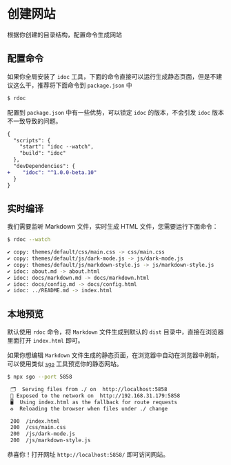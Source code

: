 创建网站
===

根据你创建的目录结构，配置命令生成网站

## 配置命令

如果你全局安装了 `idoc` 工具，下面的命令直接可以运行生成静态页面，但是不建议这么干，推荐将下面命令到 `package.json` 中

```bash
$ rdoc
```

配置到 `package.json` 中有一些优势，可以锁定 `idoc` 的版本，不会引发 `idoc` 版本不一致导致的问题。

```diff
{
  "scripts": {
    "start": "idoc --watch",
    "build": "idoc"
  },
  "devDependencies": {
+    "idoc": "^1.0.0-beta.10"
  }
}
```

## 实时编译

我们需要监听 Markdown 文件，实时生成 HTML 文件，您需要运行下面命令：

```bash
$ rdoc --watch

✔ copy: themes/default/css/main.css -> css/main.css
✔ copy: themes/default/js/dark-mode.js -> js/dark-mode.js
✔ copy: themes/default/js/markdown-style.js -> js/markdown-style.js
✔ idoc: about.md -> about.html
✔ idoc: docs/markdown.md -> docs/markdown.html
✔ idoc: docs/config.md -> docs/config.html
✔ idoc: ../README.md -> index.html
```

## 本地预览

默认使用 `rdoc` 命令，将 `Markdown` 文件生成到默认的 `dist` 目录中，直接在浏览器里面打开 `index.html` 即可。

如果你想编辑 `Markdown` 文件生成的静态页面，在浏览器中自动在浏览器中刷新，可以使用类似 [`sgo`](https://www.npmjs.com/package/sgo) 工具预览你的静态网站。

```bash
$ npx sgo --port 5858

 🗂  Serving files from ./ on  http://localhost:5858
 📡 Exposed to the network on  http://192.168.31.179:5858
 🖥  Using index.html as the fallback for route requests
 ♻️  Reloading the browser when files under ./ change

 200  /index.html
 200  /css/main.css
 200  /js/dark-mode.js
 200  /js/markdown-style.js
```

恭喜你！打开网址 `http://localhost:5858/` 即可访问网站。
